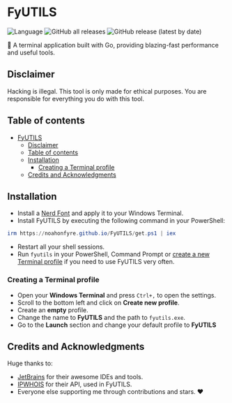 # FyUTILS

![Language](https://img.shields.io/badge/dynamic/json?label=Language&query=language&url=https%3A%2F%2Fapi.github.com%2Frepos%2FNoahOnFyre%2FFyUTILS&style=for-the-badge&logo=github&color=%234f46e5)
![GitHub all releases](https://img.shields.io/github/downloads/NoahOnFyre/FyUTILS/total?style=for-the-badge&logo=github&color=%234f46e5&link=https%3A%2F%2Fgithub.com%2FNoahOnFyre%2FFyUTILS%2Freleases%2Flatest)
![GitHub release (latest by date)](https://img.shields.io/github/v/release/NoahOnFyre/FyUTILS?style=for-the-badge&logo=github&color=%234f46e5&link=https%3A%2F%2Fgithub.com%2FNoahOnFyre%2FFyUTILS%2Freleases%2Flatest)

💎 A terminal application built with Go, providing blazing-fast performance and useful tools.

## Disclaimer
Hacking is illegal. This tool is only made for ethical purposes.
You are responsible for everything you do with this tool.

## Table of contents
<!-- TOC -->
* [FyUTILS](#fyutils)
  * [Disclaimer](#disclaimer)
  * [Table of contents](#table-of-contents)
  * [Installation](#installation)
    * [Creating a Terminal profile](#creating-a-terminal-profile)
  * [Credits and Acknowledgments](#credits-and-acknowledgments)
<!-- TOC -->

## Installation
- Install a [Nerd Font](https://www.nerdfonts.com/font-downloads) and apply it to your Windows Terminal.
- Install FyUTILS by executing the following command in your PowerShell:
```powershell
irm https://noahonfyre.github.io/FyUTILS/get.ps1 | iex
```
- Restart all your shell sessions.
- Run `fyutils` in your PowerShell, Command Prompt or [create a new Terminal profile](#creating-a-terminal-profile) if you need to use FyUTILS very often.

### Creating a Terminal profile
- Open your **Windows Terminal** and press `Ctrl+,` to open the settings.
- Scroll to the bottom left and click on **Create new profile**.
- Create an **empty** profile.
- Change the name to **FyUTILS** and the path to `fyutils.exe`.
- Go to the **Launch** section and change your default profile to **FyUTILS**

## Credits and Acknowledgments
Huge thanks to:
- [JetBrains](https://www.jetbrains.com/) for their awesome IDEs and tools.
- [IPWHOIS](https://ipwhois.io/) for their API, used in FyUTILS.
- Everyone else supporting me through contributions and stars. ❤️
